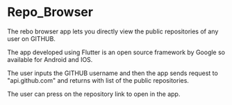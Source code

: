 # Repo_Browser

The rebo browser app lets you directly view the public repositories of any user on GITHUB.

The app developed using Flutter is an open source framework by Google so available for Android and IOS.

The user inputs the GITHUB username and then the app sends request to "api.github.com" and returns with list of the public repositories.

The user can press on the repository link to open in the app.
